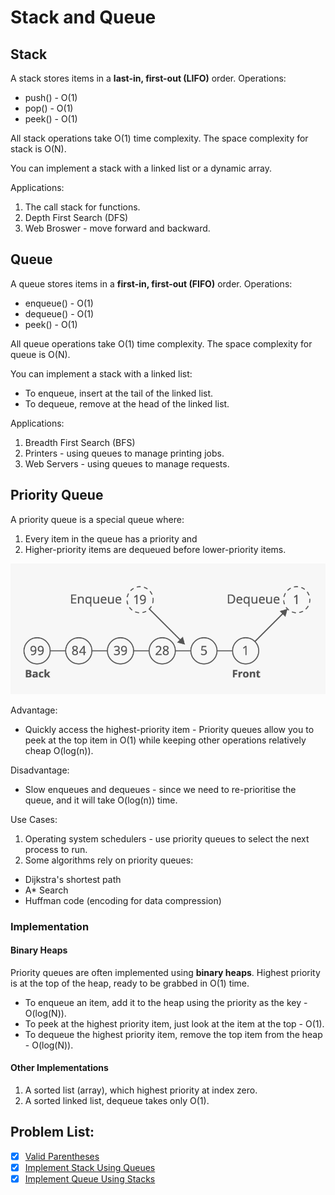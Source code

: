 # Stack and Queue

## Stack
A stack stores items in a **last-in, first-out (LIFO)** order. 
Operations:
- push() - O(1)
- pop()  - O(1)
- peek() - O(1)

All stack operations take O(1) time complexity.
The space complexity for stack is O(N).

You can implement a stack with a linked list or a dynamic array.

Applications:
1. The call stack for functions.
2. Depth First Search (DFS)
3. Web Broswer - move forward and backward.

## Queue
A queue stores items in a **first-in, first-out (FIFO)** order. 
Operations:
- enqueue() - O(1)
- dequeue() - O(1)
- peek()    - O(1)

All queue operations take O(1) time complexity. 
The space complexity for queue is O(N).

You can implement a stack with a linked list:
- To enqueue, insert at the tail of the linked list.
- To dequeue, remove at the head of the linked list.

Applications:
1. Breadth First Search (BFS)
2. Printers - using queues to manage printing jobs.
3. Web Servers - using queues to manage requests.


## Priority Queue
A priority queue is a special queue where:
1. Every item in the queue has a priority and 
2. Higher-priority items are dequeued before lower-priority items.

![Priority Queue](assets/priority_queue.png)

Advantage:
- Quickly access the highest-priority item - Priority queues allow you to peek at the top item in O(1) while keeping other operations relatively cheap O(log(n)).  

Disadvantage:
- Slow enqueues and dequeues - since we need to re-prioritise the queue, and it will take O(log(n)) time.

Use Cases:
1. Operating system schedulers - use priority queues to select the next process to run.
2. Some algorithms rely on priority queues:
- Dijkstra's shortest path
- A* Search
- Huffman code (encoding for data compression)

### Implementation
#### Binary Heaps
Priority queues are often implemented using **binary heaps**. Highest priority is at the top of the heap, ready to be grabbed in O(1) time.
- To enqueue an item, add it to the heap using the priority as the key - O(log(N)).
- To peek at the highest priority item, just look at the item at the top - O(1).
- To dequeue the highest priority item, remove the top item from the heap - O(log(N)).

#### Other Implementations
1. A sorted list (array), which highest priority at index zero.
2. A sorted linked list, dequeue takes only O(1).

## Problem List:
- [x] [Valid Parentheses](https://leetcode-cn.com/problems/valid-parentheses/)
- [x] [Implement Stack Using Queues](https://leetcode-cn.com/problems/implement-stack-using-queues/)
- [x] [Implement Queue Using Stacks](https://leetcode-cn.com/problems/implement-queue-using-stacks/)
